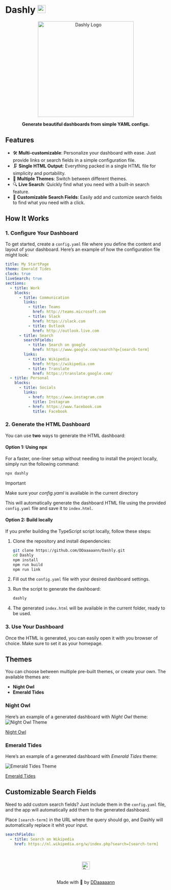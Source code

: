 # Dashly <img src="https://github.com/user-attachments/assets/94ef8cf6-7831-431c-956c-9fbc22ea9675" alt="Dashly Logo" width="25"/>

<div align="center">
  <img src="https://github.com/user-attachments/assets/254e87a3-97db-47a4-9016-937216512afa" alt="Dashly Logo" width="300"/>
</div>

<p align="center">
  <strong>Generate beautiful dashboards from simple YAML configs.</strong>
</p>

## Features

- 🛠️ **Multi-customizable**: Personalize your dashboard with ease. Just provide links or search fields
  in a simple configuration file.
- 🗜️ **Single HTML Output**: Everything packed in a single HTML file for simplicity and portability.
- 🎨 **Multiple Themes**: Switch between different themes.
- 🔍 **Live Search**: Quickly find what you need with a built-in search feature.
- 🔎 **Customizable Search Fields**: Easily add and customize search fields to find what you need with
  a click.

## How It Works

### 1. **Configure Your Dashboard**

To get started, create a `config.yaml` file where you define the content and layout of your
dashboard. Here’s an example of how the configuration file might look:

```yaml
title: My StartPage
theme: Emerald Tides
clock: true
liveSearch: true
sections:
  - title: Work
    blocks:
      - title: Communication
        links:
          - title: Teams
            href: http://teams.microsoft.com
          - title: Slack
            href: https://slack.com
          - title: Outlook
            href: http://outlook.live.com
      - title: Search
        searchFields:
          - title: Search on google
            href: https://www.google.com/search?q=[search-term]
        links:
          - title: Wikipedia
            href: https://wikipedia.com
          - title: Translate
            href: https://translate.google.com/
  - title: Personal
    blocks:
      - title: Socials
        links:
          - href: https://www.instagram.com
            title: Instagram
          - href: https://www.facebook.com
            title: Facebook
```

### 2. **Generate the HTML Dashboard**

You can use **two** ways to generate the HTML dashboard:

#### Option 1: Using npx

For a faster, one-liner setup without needing to install the project locally, simply run the
following command:

```bash
npx dashly
```

> [!IMPORTANT]  
> Make sure your _config.yaml_ is available in the current directory

This will automatically generate the dashboard HTML file using the provided `config.yaml` file and
save it to `index.html`.

#### Option 2: Build locally

If you prefer building the TypeScript script locally, follow these steps:

1. Clone the repository and install dependencies:

    ```bash
    git clone https://github.com/DDaaaaann/Dashly.git
    cd Dashly
    npm install
    npm run build
    npm run link
    ```

2. Fill out the `config.yaml` file with your desired dashboard settings.

3. Run the script to generate the dashboard:

    ```bash
    dashly
    ```

4. The generated `index.html` will be available in the current folder, ready to be used.

### 3. **Use Your Dashboard**

Once the HTML is generated, you can easily open it with you browser of choice. Make sure to set it
as your homepage.

## Themes

You can choose between multiple pre-built themes, or create your own. The available themes are:

- **Night Owl**
- **Emerald Tides**

### Night Owl

Here’s an example of a generated dashboard with _Night Owl_ theme:
![Night Owl Theme](https://github.com/user-attachments/assets/60d43c86-075c-43b2-9c27-a07be6b3888a)

<a href="/examples/Night Owl/index.html">Night Owl</a>

### Emerald Tides

Here’s an example of a generated dashboard with _Emerald Tides_ theme:

![Emerald Tides Theme](https://github.com/user-attachments/assets/d95a4d7b-8131-40fd-bd6b-e18bf0f1dc43)

<a href="/examples/Emerald Tides/index.html">Emerald Tides</a>

## Customizable Search Fields

Need to add custom search fields? Just include them in the `config.yaml` file, and the app will
automatically add them to the generated dashboard.

Place `[search-term]` in the URL where the query should go, and Dashly will automatically replace it
whit your input.

```yaml
searchFields:
  - title: Search on Wikipedia
    href: https://nl.wikipedia.org/w/index.php?search=[search-term]
```

<br>
<br>
<div align="center">
    <img src="https://github.com/user-attachments/assets/94ef8cf6-7831-431c-956c-9fbc22ea9675" alt="Dashly Logo" width="25"/>
</div>
<br>

<p align="center"> Made with 🧡 by <a href="https://github.com/DDaaaaann">DDaaaaann</a></p>

